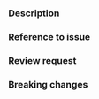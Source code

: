 <!--  Thank you for sending a pull request! Please take a moment to answer the following questions:
- Have you read our [general contributing guide](./CONTRIBUTING.md)?
- Have you added or run the appropriate tests?
- Do the commit messages and bodies explain what and why?
- If your PR is not finished, please mark it as a draft.
☝️ Please **have another look at the files changed** before opening this PR. 🙏
-->

### Description

<!-- Please include a summary of the changes and the related issues. List any dependencies that are required for this change. -->

### Reference to issue

<!-- Link to the relevant Issue this PR resolves. Format: Fixes #(issue number) -->

### Review request

<!-- If known, add @mentions of the person or team responsible for reviewing proposed changes. -->

### Breaking changes

<!-- Does this PR introduce any breaking changes? If so, list which ones -->
